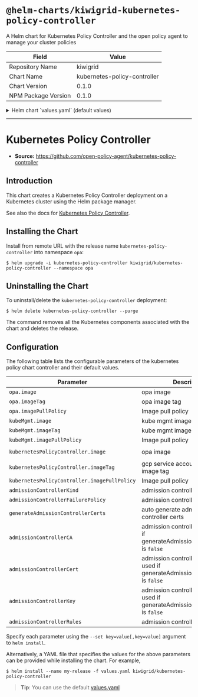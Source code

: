 # `@helm-charts/kiwigrid-kubernetes-policy-controller`

A Helm chart for Kubernetes Policy Controller and the open policy agent to manage your cluster policies

| Field               | Value                        |
| ------------------- | ---------------------------- |
| Repository Name     | kiwigrid                     |
| Chart Name          | kubernetes-policy-controller |
| Chart Version       | 0.1.0                        |
| NPM Package Version | 0.1.0                        |

<details>

<summary>Helm chart `values.yaml` (default values)</summary>

```yaml
# Default values for kubernetes-policy-controller.
# This is a YAML-formatted file.
# Declare variables to be passed into your templates.

replicaCount: 1

image:
  opa:
    repository: openpolicyagent/opa
    tag: 0.10.1
    pullPolicy: IfNotPresent
  kubeMgmt:
    repository: openpolicyagent/kube-mgmt
    tag: 0.6
    pullPolicy: IfNotPresent
  kubernetesPolicyController:
    repository: nikhilbh/kubernetes-policy-controller
    tag: 1.2
    pullPolicy: IfNotPresent

nameOverride: ''
fullnameOverride: ''

service:
  type: ClusterIP
  port: 443

resources:
  {}
  # We usually recommend not to specify default resources and to leave this as a conscious
  # choice for the user. This also increases chances charts run on environments with little
  # resources, such as Minikube. If you do want to specify resources, uncomment the following
  # lines, adjust them as necessary, and remove the curly braces after 'resources:'.
  # limits:
  #  cpu: 100m
  #  memory: 128Mi
  # requests:
  #  cpu: 100m
  #  memory: 128Mi

nodeSelector: {}

tolerations: []

affinity: {}

# To enforce mutating policies, change to MutatingWebhookConfiguration, ValidatingWebhookConfiguration
admissionControllerKind: MutatingWebhookConfiguration
admissionControllerFailurePolicy: Ignore

generateAdmissionControllerCerts: true
admissionControllerCA: ''
admissionControllerCert: ''
admissionControllerKey: ''

admissionControllerRules:
  - operations: ['CREATE', 'UPDATE']
    apiGroups: ['*']
    apiVersions: ['*']
    resources: ['*']
```

</details>

---

# Kubernetes Policy Controller

- **Source:** https://github.com/open-policy-agent/kubernetes-policy-controller

## Introduction

This chart creates a Kubernetes Policy Controller deployment on a Kubernetes cluster using the Helm package manager.

See also the docs for [Kubernetes Policy Controller](https://github.com/open-policy-agent/kubernetes-policy-controller).

## Installing the Chart

Install from remote URL with the release name `kubernetes-policy-controller` into namespace `opa`:

```console
$ helm upgrade -i kubernetes-policy-controller kiwigrid/kubernetes-policy-controller --namespace opa
```

## Uninstalling the Chart

To uninstall/delete the `kubernetes-policy-controller` deployment:

```console
$ helm delete kubernetes-policy-controller --purge
```

The command removes all the Kubernetes components associated with the chart and deletes the release.

## Configuration

The following table lists the configurable parameters of the kubernetes policy chart controller and their default values.

| Parameter                                    | Description                                                                        | Default                                 |
| -------------------------------------------- | ---------------------------------------------------------------------------------- | --------------------------------------- |
| `opa.image`                                  | opa image                                                                          | `openpolicyagent/opa`                   |
| `opa.imageTag`                               | opa image tag                                                                      | `0.10.1`                                |
| `opa.imagePullPolicy`                        | Image pull policy                                                                  | `IfNotPresent`                          |
| `kubeMgmt.image`                             | kube mgmt image                                                                    | `openpolicyagent/kube-mgmt`             |
| `kubeMgmt.imageTag`                          | kube mgmt image tag                                                                | `0.6`                                   |
| `kubeMgmt.imagePullPolicy`                   | Image pull policy                                                                  | `IfNotPresent`                          |
| `kubernetesPolicyController.image`           | opa image                                                                          | `nikhilbh/kubernetes-policy-controller` |
| `kubernetesPolicyController.imageTag`        | gcp service account controller image tag                                           | `1.2`                                   |
| `kubernetesPolicyController.imagePullPolicy` | Image pull policy                                                                  | `IfNotPresent`                          |
| `admissionControllerKind`                    | admission controller kind                                                          | `MutatingWebhookConfiguration`          |
| `admissionControllerFailurePolicy`           | admission controller failure policy                                                | `Ignore`                                |
| `generateAdmissionControllerCerts`           | auto generate admission controller certs                                           | `true`                                  |
| `admissionControllerCA`                      | admission controller ca only used if generateAdmissionControllerCerts is `false`   |                                         |
| `admissionControllerCert`                    | admission controller cert only used if generateAdmissionControllerCerts is `false` |                                         |
| `admissionControllerKey`                     | admission controller key only used if generateAdmissionControllerCerts is `false`  |                                         |
| `admissionControllerRules`                   | admission controller rules                                                         |                                         |

Specify each parameter using the `--set key=value[,key=value]` argument to `helm install`.

Alternatively, a YAML file that specifies the values for the above parameters can be provided while installing the chart. For example,

```console
$ helm install --name my-release -f values.yaml kiwigrid/kubernetes-policy-controller
```

> **Tip**: You can use the default [values.yaml](values.yaml)

